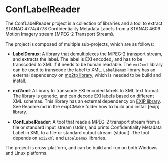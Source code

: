 # ConfLabelReader
The ConfLabelReader project is a collection of libraries and a tool to extract 
STANAG 4774/4778 Confidentiality Metadata Labels from a STANAG 4609 Motion
Imagery stream (MPEG-2 Transport Stream).

The project is composed of multiple sub-projects, which are as follows:

* __LabelDemux__: A library that demultiplexes the MPEG-2 transport stream, and 
extracts the label.  The label is EXI encoded, and has to be transcoded to XML
if it needs to be human readable.  The `exi2xml` library can be used to transcode
the label to XML.  `LabelDemux` library has an external dependency on 
[mp2tp library](https://github.com/jimcavoy/mp2tp), which is needed to be build and install.

* __exi2xml__: A library to transcode EXI encoded labels to XML text format.  The library is
generic, and can decode EXI labels based on different XML schemas.  This library has 
an external dependency on [EXIP library](https://github.com/rwl/exip).  See Readme.md in the 
exipCMake folder how to build and install [exip] library.

* __ConfLabelReader__: A tool that reads a MPEG-2 transport stream from a file or standard input stream (stdin), and
prints Confidentiality Metadata Label in XML to a file or standard output stream (stdout).  The tool  
depends on `exi2xml` and `LabelDemux` libraries.

The project is cross-platform, and can be build and run on both Windows and
Linux platforms.
